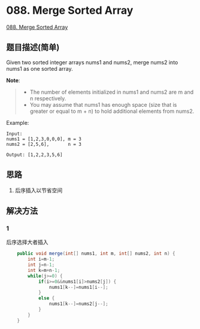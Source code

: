 # 088. Merge Sorted Array
[088. Merge Sorted Array](https://leetcode-cn.com/problems/merge-sorted-array/)

## 题目描述(简单)

Given two sorted integer arrays nums1 and nums2, merge nums2 into nums1 as one sorted array.

**Note**:
> - The number of elements initialized in nums1 and nums2 are m and n respectively.
> - You may assume that nums1 has enough space (size that is greater or equal to m + n) to hold additional elements from nums2.

Example:
```
Input:
nums1 = [1,2,3,0,0,0], m = 3
nums2 = [2,5,6],       n = 3

Output: [1,2,2,3,5,6]
```

## 思路
1. 后序插入以节省空间

## 解决方法

### 1
后序选择大者插入

```java
    public void merge(int[] nums1, int m, int[] nums2, int n) {
    	int i=m-1;
    	int j=n-1;
    	int k=m+n-1;
    	while(j>=0) {
    		if(i>=0&&nums1[i]>nums2[j]) {
    			nums1[k--]=nums1[i--];
    		}
    		else {
    			nums1[k--]=nums2[j--];
    		}
    	}
    }
```



